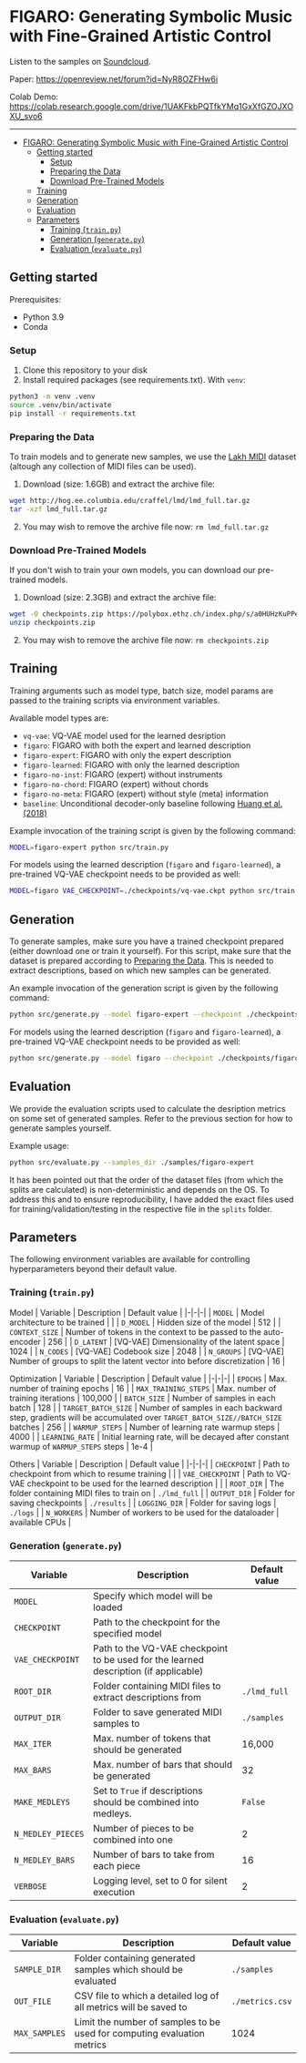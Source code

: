 # FIGARO: Generating Symbolic Music with Fine-Grained Artistic Control

Listen to the samples on [Soundcloud](https://soundcloud.com/user-751999449/sets/figaro-generating-symbolic-music-with-fine-grained-artistic-control).

Paper: https://openreview.net/forum?id=NyR8OZFHw6i

Colab Demo: https://colab.research.google.com/drive/1UAKFkbPQTfkYMq1GxXfGZOJXOXU_svo6

---

- [FIGARO: Generating Symbolic Music with Fine-Grained Artistic Control](#figaro-generating-symbolic-music-with-fine-grained-artistic-control)
  - [Getting started](#getting-started)
    - [Setup](#setup)
    - [Preparing the Data](#preparing-the-data)
    - [Download Pre-Trained Models](#download-pre-trained-models)
  - [Training](#training)
  - [Generation](#generation)
  - [Evaluation](#evaluation)
  - [Parameters](#parameters)
    - [Training (`train.py`)](#training-trainpy)
    - [Generation (`generate.py`)](#generation-generatepy)
    - [Evaluation (`evaluate.py`)](#evaluation-evaluatepy)

## Getting started
Prerequisites:
- Python 3.9
- Conda

### Setup
1. Clone this repository to your disk
3. Install required packages (see requirements.txt).
With `venv`:
```bash
python3 -m venv .venv
source .venv/bin/activate
pip install -r requirements.txt
```

### Preparing the Data

To train models and to generate new samples, we use the [Lakh MIDI](https://colinraffel.com/projects/lmd/) dataset (altough any collection of MIDI files can be used).
1. Download (size: 1.6GB) and extract the archive file:
```bash
wget http://hog.ee.columbia.edu/craffel/lmd/lmd_full.tar.gz
tar -xzf lmd_full.tar.gz
```
2. You may wish to remove the archive file now: `rm lmd_full.tar.gz`

### Download Pre-Trained Models
If you don't wish to train your own models, you can download our pre-trained models.
1. Download (size: 2.3GB) and extract the archive file:
```bash
wget -O checkpoints.zip https://polybox.ethz.ch/index.php/s/a0HUHzKuPPefWkW/download
unzip checkpoints.zip
```
2. You may wish to remove the archive file now: `rm checkpoints.zip`



## Training
Training arguments such as model type, batch size, model params are passed to the training scripts via environment variables.

Available model types are:
- `vq-vae`: VQ-VAE model used for the learned desription
- `figaro`: FIGARO with both the expert and learned description
- `figaro-expert`: FIGARO with only the expert description
- `figaro-learned`: FIGARO with only the learned description
- `figaro-no-inst`: FIGARO (expert) without instruments
- `figaro-no-chord`: FIGARO (expert) without chords
- `figaro-no-meta`: FIGARO (expert) without style (meta) information
- `baseline`: Unconditional decoder-only baseline following [Huang et al. (2018)](https://arxiv.org/abs/1809.04281)

Example invocation of the training script is given by the following command:
```bash
MODEL=figaro-expert python src/train.py
```

For models using the learned description (`figaro` and `figaro-learned`), a pre-trained VQ-VAE checkpoint needs to be provided as well:
```bash
MODEL=figaro VAE_CHECKPOINT=./checkpoints/vq-vae.ckpt python src/train.py
```

## Generation
To generate samples, make sure you have a trained checkpoint prepared (either download one or train it yourself).
For this script, make sure that the dataset is prepared according to [Preparing the Data](#preparing-the-data).
This is needed to extract descriptions, based on which new samples can be generated.

An example invocation of the generation script is given by the following command:
```bash
python src/generate.py --model figaro-expert --checkpoint ./checkpoints/figaro-expert.ckpt
```

For models using the learned description (`figaro` and `figaro-learned`), a pre-trained VQ-VAE checkpoint needs to be provided as well:
```bash
python src/generate.py --model figaro --checkpoint ./checkpoints/figaro.ckpt --vae_checkpoint ./checkpoints/vq-vae.ckpt
```

## Evaluation

We provide the evaluation scripts used to calculate the desription metrics on some set of generated samples.
Refer to the previous section for how to generate samples yourself.

Example usage:
```bash
python src/evaluate.py --samples_dir ./samples/figaro-expert
```

It has been pointed out that the order of the dataset files (from which the splits are calculated) is non-deterministic and depends on the OS.
To address this and to ensure reproducibility, I have added the exact files used for training/validation/testing in the respective file in the `splits` folder.

## Parameters
The following environment variables are available for controlling hyperparameters beyond their default value.
### Training (`train.py`)
Model
| Variable | Description | Default value |
|-|-|-|
| `MODEL` | Model architecture to be trained | |
| `D_MODEL` | Hidden size of the model | 512 |
| `CONTEXT_SIZE` | Number of tokens in the context to be passed to the auto-encoder | 256 |
| `D_LATENT` | [VQ-VAE] Dimensionality of the latent space | 1024 |
| `N_CODES` | [VQ-VAE] Codebook size | 2048 |
| `N_GROUPS` | [VQ-VAE] Number of groups to split the latent vector into before discretization | 16 |

Optimization
| Variable | Description | Default value |
|-|-|-|
| `EPOCHS` | Max. number of training epochs | 16 |
| `MAX_TRAINING_STEPS` | Max. number of training iterations | 100,000 |
| `BATCH_SIZE` | Number of samples in each batch | 128 |
| `TARGET_BATCH_SIZE` | Number of samples in each backward step, gradients will be accumulated over `TARGET_BATCH_SIZE//BATCH_SIZE` batches | 256 |
| `WARMUP_STEPS` | Number of learning rate warmup steps | 4000 |
| `LEARNING_RATE` | Initial learning rate, will be decayed after constant warmup of `WARMUP_STEPS` steps | 1e-4 |

Others
| Variable | Description | Default value |
|-|-|-|
| `CHECKPOINT` | Path to checkpoint from which to resume training | |
| `VAE_CHECKPOINT` | Path to VQ-VAE checkpoint to be used for the learned description | |
| `ROOT_DIR` | The folder containing MIDI files to train on | `./lmd_full` |
| `OUTPUT_DIR` | Folder for saving checkpoints | `./results` |
| `LOGGING_DIR` | Folder for saving logs | `./logs` |
| `N_WORKERS` | Number of workers to be used for the dataloader | available CPUs |

### Generation (`generate.py`)
| Variable | Description | Default value |
|-|-|-|
| `MODEL` | Specify which model will be loaded | |
| `CHECKPOINT` | Path to the checkpoint for the specified model | |
| `VAE_CHECKPOINT` | Path to the VQ-VAE checkpoint to be used for the learned description (if applicable) | |
| `ROOT_DIR` | Folder containing MIDI files to extract descriptions from | `./lmd_full` |
| `OUTPUT_DIR` | Folder to save generated MIDI samples to | `./samples` |
| `MAX_ITER` | Max. number of tokens that should be generated | 16,000 |
| `MAX_BARS` | Max. number of bars that should be generated | 32 |
| `MAKE_MEDLEYS` | Set to `True` if descriptions should be combined into medleys. | `False` |
| `N_MEDLEY_PIECES` | Number of pieces to be combined into one | 2 |
| `N_MEDLEY_BARS` | Number of bars to take from each piece | 16 |
| `VERBOSE` | Logging level, set to 0 for silent execution | 2 |
  

### Evaluation (`evaluate.py`)
| Variable | Description | Default value |
|-|-|-|
| `SAMPLE_DIR` | Folder containing generated samples which should be evaluated | `./samples` |
| `OUT_FILE` | CSV file to which a detailed log of all metrics will be saved to | `./metrics.csv` |
| `MAX_SAMPLES` | Limit the number of samples to be used for computing evaluation metrics | 1024 |
